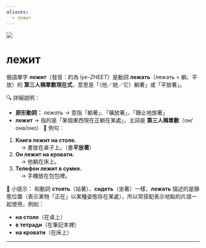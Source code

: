 ```yaml
---
aliases:
  - лежит
---
```


![](https://img.freepik.com/free-photo/sensual-woman-lying-blanket-near-book_23-2147849141.jpg?semt=ais_hybrid&w=740)


# лежит

俄語單字 **лежит**（發音：約為 _lye-ZHEET_）是動詞 **лежать**（лежать = 躺、平放）的 **第三人稱單數現在式**，意思是「（他／她／它）躺著」或「平放著」。

🔍 詳細說明：
- **原形動詞：** _лежать_ → 意指「躺著」、「橫放著」、「靜止地放著」
- **лежит** → 指的是「某個東西現在正躺在某處」，主詞是 **第三人稱單數**（он/она/оно）
📘 例句：
1. **Книга лежит на столе.**  
    　→ 書放在桌子上。（書**平放著**）
2. **Он лежит на кровати.**  
    　→ 他躺在床上。
3. **Телефон лежит в сумке.**  
    　→ 手機放在包包裡。

🧠 小提示：
和動詞 **стоять**（站著）、**сидеть**（坐著）一樣，**лежать** 描述的是靜態位置（表示某物「正在」以某種姿態存在某處），所以常搭配表示地點的片語一起使用，例如：
- **на столе**（在桌上）
- **в тетради**（在筆記本裡）
- **на кровати**（在床上）
---
